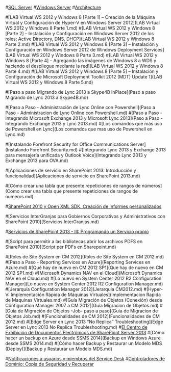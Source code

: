 #[SQL Server](sql-server/TOC.md)
#[Windows Server](windows-server/TOC.md)
#[Architecture](architecture/TOC.md)

#[LAB Virtual WS 2012 y Windows 8 [Parte 1] – Creación de la Máquina Virtual y Configuración de Hyper-V en Windows Server 2012](LAB Virtual WS 2012 y Windows 8 Parte 1.md)
#[LAB Virtual WS 2012 y Windows 8 [Parte 2] – Instalación y Configuración en Windows Server 2012 de los roles: Active Directory, DNS, DHCP](LAB Virtual WS 2012 y Windows 8 Parte 2.md)
#[LAB Virtual WS 2012 y Windows 8 [Parte 3] – Instalación y Configuración en Windows Server 2012 de Windows Deployment Services](LAB Virtual WS 2012 y Windows 8 Parte 3.md)
#[LAB Virtual WS 2012 y Windows 8 [Parte 4] – Agregando las imágenes de Windows 8 a WDS y haciendo el despliegue mediante la red](LAB Virtual WS 2012 y Windows 8 Parte 4.md)
#[LAB Virtual WS 2012 y Windows 8 [Parte 5] – Instalación y Configuración de Microsoft Deployment Toolkit 2012 (MDT) Update 1](LAB Virtual WS 2012 y Windows 8 Parte 5.md)


#[Paso a paso Migrando de Lync 2013 a Skype4B InPlace](Paso a paso Migrando de Lync 2013 a Skype4B.md)



#[Paso a Paso - Administración de Lync Online con Powershell](Paso a Paso - Administracion de Lync Online con Powershell.md)
#[Paso a Paso - Integrando Microsoft Exchange 2013 y Microsoft Lync 2013](Paso a Paso - Integrando Exchange 2013 y Lync 2013.md)
#[Los comandos que más uso de Powershell en Lync](Los comandos que mas uso de Powershell en Lync.md)

#[Instalando Forefront Security for Office Communications Server](Instalando Forefront Security.md)
#[Integrando Lync 2013 y Exchange 2013 para mensajería unificada y Outlook Voice](Integrando Lync 2013 y Exchange 2013 para OVA.md)

#[Aplicaciones de servicio en SharePoint 2013: Introducción y funcionalidad](Aplicaciones de servicio en SharePoint 2013.md)

#[Cómo crear una tabla que presente repeticiones de rangos de números](Como crear una tabla que presente repeticiones de rangos de numeros.md)

#[SharePoint 2010 y Open XML SDK. Creación de informes personalizados](SharePoint_OpenXML.md)

#[Servicios InterGranjas para Gobiernos Corporativos y Administrativos con SharePoint 2010](Servicios InterGranjas.md)

#[Servicios de SharePoint 2013 - III: Programando un Servicio propio](Servicios-de-SharePoint-2013.md)

#[Script para permitir a las bibliotecas abrir los archivos PDFS en SharePoint 2010](Script per PDFs en Sharepoint.md)

#[Roles de Site System en CM 2012](Roles de Site System en CM 2012.md)
#[Paso a Paso -  Reporting Services en Azure](Reporting Services en Azure.md)
#[Qué hay de nuevo en CM 2012 SP1](Que hay de nuevo en CM 2012 SP1.md)
#[Microsoft Dynamics NAV en el Cloud](Microsoft Dynamics NAV en el Cloud.md)
#[Lo nuevo en System Center 2012 R2 Configuration Manager](Lo nuevo en System Center 2012 R2 Configuration Manager.md)
#[Jerarquía Configuration Manager 2012](Jerarquia CM2012.md)
#[Hyper-V: Implementación Rápida de Máquinas Virtuales](Implementacion Rapida de Maquinas Virtuales.md)
#[Guía Migración de Objetos (Conexión) desde Configuration Manager 2007 a CM 2012](Guia Migracion de Objetos.md)
#[Guía de Migración de Objetos -Job- paso a paso](Guia de Migracion de Objetos Job.md)
#[Funcionalidades de CM 2012](Funcionalidades de CM 2012.md)
#[Edge Server en Lync 2013 “No Replica” Troubleshooting](Edge Server en Lync 2013 No Replica Troubleshooting.md)
#[El Centro de Exhibición de Documentos Electrónicos de SharePoint Server 2013](DiscoveryCenterSharePoint2013.md)
#[Cómo hacer un backup en Azure desde SSMS 2014](Backup en Windows Azure desde SSMS 2014.md)
#[Cómo hacer Backup y Restaurar un Modelo MDS (Deploy)](Backup y Restaurar un Modelo MDS.md)

#[Notificaciones a usuarios y miembros del Service Desk](SCSM-Notificaciones-I.md)
#[Controladores de Dominio: Copia de Seguridad y Recuperar](Copia-de-Seguridad-y-Recuperar.md)
